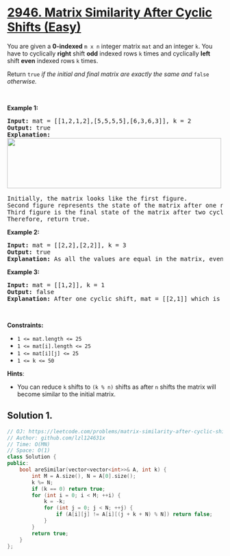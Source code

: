 # [2946. Matrix Similarity After Cyclic Shifts (Easy)](https://leetcode.com/problems/matrix-similarity-after-cyclic-shifts)

<p>You are given a <strong>0-indexed</strong> <code>m x n</code> integer matrix <code>mat</code> and an integer <code>k</code>. You have to cyclically <strong>right</strong> shift <strong>odd</strong> indexed rows <code>k</code> times and cyclically <strong>left</strong> shift <strong>even</strong> indexed rows <code>k</code> times.</p>

<p>Return <code>true</code> <em>if the initial and final matrix are exactly the same and </em><code>false</code> <em>otherwise.</em></p>

<p>&nbsp;</p>
<p><strong class="example">Example 1:</strong></p>

<pre>
<strong>Input:</strong> mat = [[1,2,1,2],[5,5,5,5],[6,3,6,3]], k = 2
<strong>Output:</strong> true
<strong>Explanation:</strong>
<img alt="" src="https://assets.leetcode.com/uploads/2023/10/29/similarmatrix.png" style="width: 500px; height: 117px;" />

Initially, the matrix looks like the first figure. 
Second figure represents the state of the matrix after one right and left cyclic shifts to even and odd indexed rows.
Third figure is the final state of the matrix after two cyclic shifts which is similar to the initial matrix.
Therefore, return true.
</pre>

<p><strong class="example">Example 2:</strong></p>

<pre>
<strong>Input:</strong> mat = [[2,2],[2,2]], k = 3
<strong>Output:</strong> true
<strong>Explanation:</strong> As all the values are equal in the matrix, even after performing cyclic shifts the matrix will remain the same. Therefeore, we return true.
</pre>

<p><strong class="example">Example 3:</strong></p>

<pre>
<strong>Input:</strong> mat = [[1,2]], k = 1
<strong>Output:</strong> false
<strong>Explanation:</strong> After one cyclic shift, mat = [[2,1]] which is not equal to the initial matrix. Therefore we return false.
</pre>

<p>&nbsp;</p>
<p><strong>Constraints:</strong></p>

<ul>
	<li><code>1 &lt;= mat.length &lt;= 25</code></li>
	<li><code>1 &lt;= mat[i].length &lt;= 25</code></li>
	<li><code>1 &lt;= mat[i][j] &lt;= 25</code></li>
	<li><code>1 &lt;= k &lt;= 50</code></li>
</ul>


**Hints**:
* You can reduce <code>k</code> shifts to <code>(k % n)</code> shifts as after <code>n</code> shifts the matrix will become similar to the initial matrix.

## Solution 1.

```cpp
// OJ: https://leetcode.com/problems/matrix-similarity-after-cyclic-shifts
// Author: github.com/lzl124631x
// Time: O(MN)
// Space: O(1)
class Solution {
public:
    bool areSimilar(vector<vector<int>>& A, int k) {
        int M = A.size(), N = A[0].size();
        k %= N;
        if (k == 0) return true;
        for (int i = 0; i < M; ++i) { 
            k = -k;
            for (int j = 0; j < N; ++j) {
                if (A[i][j] != A[i][(j + k + N) % N]) return false;
            }
        }
        return true;
    }
};
```
